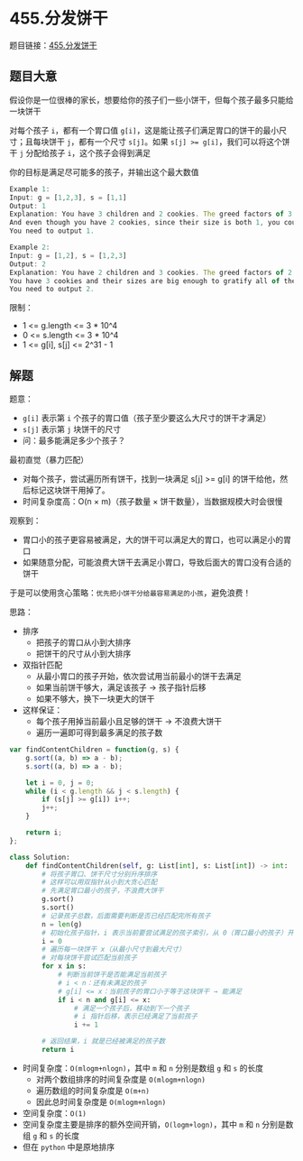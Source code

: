 # 455.分发饼干

题目链接：[455.分发饼干](https://leetcode.cn/problems/assign-cookies/)

## 题目大意

假设你是一位很棒的家长，想要给你的孩子们一些小饼干，但每个孩子最多只能给一块饼干

对每个孩子 `i`，都有一个胃口值 `g[i]`，这是能让孩子们满足胃口的饼干的最小尺寸；且每块饼干 `j`，都有一个尺寸 `s[j]`。如果 `s[j] >= g[i]`，我们可以将这个饼干 `j` 分配给孩子 `i`，这个孩子会得到满足

你的目标是满足尽可能多的孩子，并输出这个最大数值

```js
Example 1:
Input: g = [1,2,3], s = [1,1]
Output: 1
Explanation: You have 3 children and 2 cookies. The greed factors of 3 children are 1, 2, 3. 
And even though you have 2 cookies, since their size is both 1, you could only make the child whose greed factor is 1 content.
You need to output 1.

Example 2:
Input: g = [1,2], s = [1,2,3]
Output: 2
Explanation: You have 2 children and 3 cookies. The greed factors of 2 children are 1, 2. 
You have 3 cookies and their sizes are big enough to gratify all of the children, 
You need to output 2.
```

限制：
- 1 <= g.length <= 3 * 10^4
- 0 <= s.length <= 3 * 10^4
- 1 <= g[i], s[j] <= 2^31 - 1

## 解题

题意：
- `g[i]` 表示第 `i` 个孩子的胃口值（孩子至少要这么大尺寸的饼干才满足）
- `s[j]` 表示第 `j` 块饼干的尺寸
- 问：最多能满足多少个孩子？

最初直觉（暴力匹配）
- 对每个孩子，尝试遍历所有饼干，找到一块满足 s[j] >= g[i] 的饼干给他，然后标记这块饼干用掉了。
- 时间复杂度高：O(n × m)（孩子数量 × 饼干数量），当数据规模大时会很慢

观察到：
- 胃口小的孩子更容易被满足，大的饼干可以满足大的胃口，也可以满足小的胃口
- 如果随意分配，可能浪费大饼干去满足小胃口，导致后面大的胃口没有合适的饼干

于是可以使用贪心策略：`优先把小饼干分给最容易满足的小孩`，避免浪费！

思路：
- 排序
  - 把孩子的胃口从小到大排序
  - 把饼干的尺寸从小到大排序
- 双指针匹配
  - 从最小胃口的孩子开始，依次尝试用当前最小的饼干去满足
  - 如果当前饼干够大，满足该孩子 → 孩子指针后移
  - 如果不够大，换下一块更大的饼干
- 这样保证：
  - 每个孩子用掉当前最小且足够的饼干 → 不浪费大饼干
  - 遍历一遍即可得到最多满足的孩子数

```js
var findContentChildren = function(g, s) {
    g.sort((a, b) => a - b);
    s.sort((a, b) => a - b);

    let i = 0, j = 0;
    while (i < g.length && j < s.length) {
        if (s[j] >= g[i]) i++;
        j++;
    }

    return i;
};
```
```python
class Solution:
    def findContentChildren(self, g: List[int], s: List[int]) -> int:
        # 将孩子胃口、饼干尺寸分别升序排序
        # 这样可以用双指针从小到大贪心匹配
        # 先满足胃口最小的孩子，不浪费大饼干
        g.sort()
        s.sort()
        # 记录孩子总数，后面需要判断是否已经匹配完所有孩子
        n = len(g)
        # 初始化孩子指针，i 表示当前要尝试满足的孩子索引，从 0（胃口最小的孩子）开始
        i = 0
        # 遍历每一块饼干 x（从最小尺寸到最大尺寸）
        # 对每块饼干尝试匹配当前孩子
        for x in s:
            # 判断当前饼干是否能满足当前孩子
            # i < n：还有未满足的孩子
            # g[i] <= x：当前孩子的胃口小于等于这块饼干 → 能满足
            if i < n and g[i] <= x:
                # 满足一个孩子后，移动到下一个孩子
                # i 指针后移，表示已经满足了当前孩子
                i += 1

        # 返回结果，i 就是已经被满足的孩子数
        return i
```

- 时间复杂度：`O(mlogm+nlogn)`，其中 `m` 和 `n` 分别是数组 `g` 和 `s` 的长度
  - 对两个数组排序的时间复杂度是 `O(mlogm+nlogn)`
  - 遍历数组的时间复杂度是 `O(m+n)`
  - 因此总时间复杂度是 `O(mlogm+nlogn)`
- 空间复杂度：`O(1)`
- 空间复杂度主要是排序的额外空间开销，`O(logm+logn)`，其中 `m` 和 `n` 分别是数组 `g` 和 `s` 的长度
- 但在 `python` 中是原地排序